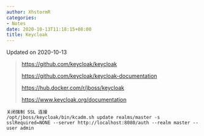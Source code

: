```yaml
---
author: XhstormR
categories:
- Notes
date: 2020-10-13T11:18:15+08:00
title: Keycloak
---
```


<!--more-->

Updated on 2020-10-13

> https://github.com/keycloak/keycloak
>
> https://github.com/keycloak/keycloak-documentation
>
> https://hub.docker.com/r/jboss/keycloak
>
> https://www.keycloak.org/documentation

```
关闭强制 SSL 连接
/opt/jboss/keycloak/bin/kcadm.sh update realms/master -s sslRequired=NONE --server http://localhost:8080/auth --realm master --user admin
```
